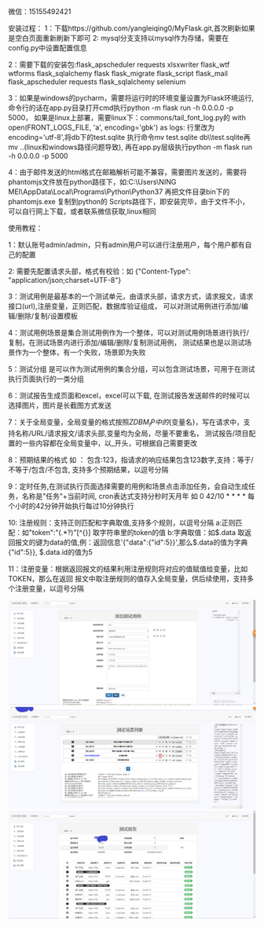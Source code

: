 微信：15155492421

安装过程：
1：下载https://github.com/yangleiqing0/MyFlask.git,首次刷新如果是空白页面重新刷新下即可
2: mysql分支支持以mysql作为存储，需要在config.py中设置配置信息 

2：需要下载的安装包:flask_apscheduler requests xlsxwriter flask_wtf wtforms flask_sqlalchemy
flask flask_migrate flask_script flask_mail flask_apscheduler requests flask_sqlalchemy selenium  

3：如果是windows的pycharm，需要将运行时的环境变量设置为Flask环境运行, 命令行的话在app.py目录打开cmd执行python -m flask run -h 0.0.0.0 -p 5000，
如果是linux上部署，需要linux下：commons/tail_font_log.py的 with open(FRONT_LOGS_FILE, 'a', encoding='gbk') as logs:
行里改为encoding='utf-8',将db下的test.sqlite 执行命令mv test.sqlite db\\\test.sqlite再mv ..(linux和windows路径问题导致),
再在app.py层级执行python -m flask run -h 0.0.0.0 -p 5000

4：由于邮件发送的html格式在邮箱解析可能不兼容，需要图片发送的，需要将phantomjs文件放在python路径下，如:C:\Users\NING MEI\AppData\Local\Programs\Python\Python37 
再把文件目录bin下的 phantomjs.exe  复制到python的  Scripts路径下，即安装完毕，由于文件不小，可以自行网上下载，或者联系微信获取,linux相同



使用教程：

1：默认账号admin/admin，只有admin用户可以进行注册用户，每个用户都有自己的配置     

2: 需要先配置请求头部，格式有校验：如 {"Content-Type": "application/json;charset=UTF-8"}  

3：测试用例是最基本的一个测试单元，由请求头部，请求方式，请求报文，请求接口(url),注册变量，正则匹配，数据库验证组成，
可以对测试用例进行添加/编辑/删除/复制/设置模板

4：测试用例场景是集合测试用例作为一个整体，可以对测试用例场景进行执行/复制，在测试场景内进行添加/编辑/删除/复制测试用例，
测试结果也是以测试场景作为一个整体，有一个失败，场景即为失败    

5：测试分组 是可以作为测试用例的集合分组，可以包含测试场景，可用于在测试执行页面执行的一类分组   
 
6：测试报告生成页面和excel，excel可以下载, 在测试报告发送邮件的时候可以选择图片，图片是长截图方式发送

7：关于全局变量，全局变量的格式按照${ZDBM_IP}中的${变量名}，写在请求中，支持名称/URL/请求报文/请求头部,变量均为全局，尽量不要重名，
测试报告/项目配置的一些内容都在全局变量中，以_开头，可根据自己需要更改    
  

8：预期结果的格式  如 ：     包含:123，指请求的响应结果包含123数字,支持：等于/不等于/包含/不包含,
支持多个预期结果，以逗号分隔

9：定时任务,在测试执行页面选择需要的用例和场景点击添加任务，会自动生成任务，名称是"任务"+当前时间,
cron表达式支持分秒时天月年 如 0 42/10 * * * *  每个小时的42分钟开始执行每过10分钟执行

10: 注册规则：支持正则匹配和字典取值,支持多个规则，以逗号分隔
a:正则匹配：如"token":"(.*?)"[^{}]  取字符串里的token的值
b:字典取值：如$.data 取返回报文的键为data的值,例：返回信息'{"data":{"id":5}}',那么$.data的值为字典{"id":5}},
$.data.id的值为5  

11：注册变量：根据返回报文的结果利用注册规则将对应的值赋值给变量，比如TOKEN，那么在返回
报文中取注册规则的值存入全局变量，供后续使用，支持多个注册变量，以逗号分隔


![](https://github.com/yangleiqing0/test/blob/master/20190819154824.png)
![](https://github.com/yangleiqing0/test/blob/master/20190819131549.png)
![](https://github.com/yangleiqing0/test/blob/master/20190819132150.png)



